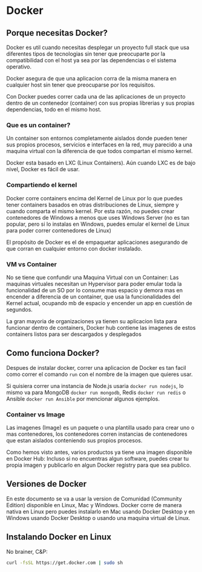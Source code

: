 # Docker

## Porque necesitas Docker?
Docker es util cuando necesitas desplegar un proyecto full stack que usa diferentes tipos de tecnologias sin tener que preocuparte por la compatibilidad con el host ya sea por las dependencias o el sistema operativo.

Docker asegura de que una aplicacion corra de la misma manera en cualquier host sin tener que preocuparse por los requisitos.

Con Docker puedes correr cada una de las aplicaciones de un proyecto dentro de un contenedor (container) con sus propias librerias y sus propias dependencias, todo en el mismo host. 

### Que es un container?
Un container son entornos completamente aislados donde pueden tener sus propios procesos, servicios e interfaces en la red, muy parecido a una maquina virtual con la diferencia de que todos compartan el mismo kernel.

Docker esta basado en LXC (Linux Containers). Aún cuando LXC es de bajo nivel, Docker es fácil de usar.

### Compartiendo el kernel

Docker corre containers encima del Kernel de Linux por lo que puedes tener containers basados en otras distribuciones de Linux, siempre y cuando comparta el mismo kernel. Por esta razón, no puedes crear contenedores de Windows a menos que uses Windows Server (no es tan popular, pero si lo instalas en Windows, puedes emular el kernel de Linux para poder correr contenedores de Linux)

El propósito de Docker es el de empaquetar aplicaciones asegurando de que corran en cualquier entorno con docker instalado.

### VM vs Container

No se tiene que confundir una Maquina Virtual con un Container: Las maquinas virtuales necesitan un Hypervisor para poder emular toda la funcionalidad de un SO por lo consume mas espacio y demora mas en encender a diferencia de un container, que usa la funcionalidades del Kernel actual, ocupando mb de espacio y encender un app en cuestión de segundos.

La gran mayoria de organizaciones ya tienen su aplicacion lista para funcionar dentro de containers, Docker hub contiene las imagenes de estos containers listos para ser descargados y desplegados

## Como funciona Docker?
Despues de instalar docker, correr una aplicacion de Docker es tan facil como correr el comando `run` con el nombre de la imagen que quieres usar.

Si quisiera correr una instancia de Node.js usaria `docker run nodejs`, lo mismo va para MongoDB `docker run mongodb`, Redis `docker run redis` o Ansible `docker run Ansible` por mencionar algunos ejemplos.

### Container vs Image

Las imagenes (Image) es un paquete o una plantilla usado para crear uno o mas contenedores, los contenedores corren instancias de contenedores que estan aislados conteniendo sus propios procesos.

Como hemos visto antes, varios productos ya tiene una imagen disponible en Docker Hub: Incluso si no encuentras algun software, puedes crear tu propia imagen y publicarlo en algun Docker registry para que sea publico. 

## Versiones de Docker

En este documento se va a usar la version de Comunidad (Community Edition) disponible en Linux, Mac y Windows. Docker corre de manera nativa en Linux pero puedes instalarlo en Mac usando Docker Desktop y en Windows usando Docker Desktop o usando una maquina virtual de Linux.

## Instalando Docker en Linux

No brainer, C&P:
```bash
curl -fsSL https://get.docker.com | sudo sh
```
